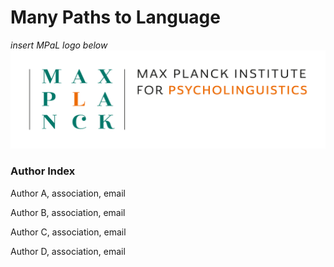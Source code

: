 # Many Paths to Language

*insert MPaL logo below* <!-- Also keep mpi logo? -->
![insert MPaL image here](./MPIfPL_logo_regular.png)

### Author Index

Author A, association, email

Author B, association, email

Author C, association, email

Author D, association, email